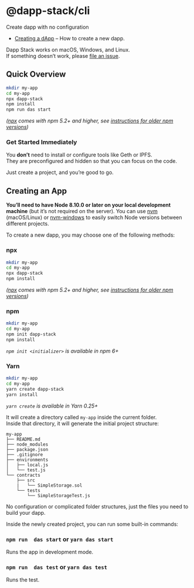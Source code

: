 # @dapp-stack/cli

Create dapp with no configuration

- [Creating a dApp](#creating-an-dapp) – How to create a new dapp.

Dapp Stack works on macOS, Windows, and Linux.<br>
If something doesn’t work, please [file an issue](https://github.com/Dapp-Stack/Dapp-Stack/issues/new?template=bug_report.md).

## Quick Overview

```sh
mkdir my-app
cd my-app
npx dapp-stack
npm install
npm run das start
```

_([npx](https://medium.com/@maybekatz/introducing-npx-an-npm-package-runner-55f7d4bd282b) comes with npm 5.2+ and higher, see [instructions for older npm versions](https://gist.github.com/gaearon/4064d3c23a77c74a3614c498a8bb1c5f))_

### Get Started Immediately

You **don’t** need to install or configure tools like Geth or IPFS.<br>
They are preconfigured and hidden so that you can focus on the code.

Just create a project, and you’re good to go.

## Creating an App

**You’ll need to have Node 8.10.0 or later on your local development machine** (but it’s not required on the server). You can use [nvm](https://github.com/creationix/nvm#installation) (macOS/Linux) or [nvm-windows](https://github.com/coreybutler/nvm-windows#node-version-manager-nvm-for-windows) to easily switch Node versions between different projects.

To create a new dapp, you may choose one of the following methods:

### npx

```sh
mkdir my-app
cd my-app
npx dapp-stack
npm install
```

_([npx](https://medium.com/@maybekatz/introducing-npx-an-npm-package-runner-55f7d4bd282b) comes with npm 5.2+ and higher, see [instructions for older npm versions](https://gist.github.com/gaearon/4064d3c23a77c74a3614c498a8bb1c5f))_

### npm

```sh
mkdir my-app
cd my-app
npm init dapp-stack
npm install
```

_`npm init <initializer>` is available in npm 6+_

### Yarn

```sh
mkdir my-app
cd my-app
yarn create dapp-stack
yarn install
```

_`yarn create` is available in Yarn 0.25+_

It will create a directory called `my-app` inside the current folder.<br>
Inside that directory, it will generate the initial project structure:

```
my-app
├── README.md
├── node_modules
├── package.json
├── .gitignore
├── environments
│   ├── local.js
│   └── test.js
└── contracts
    ├── src
    |   └── SimpleStorage.sol
    └── tests
        └── SimpleStorageTest.js
```

No configuration or complicated folder structures, just the files you need to build your dapp.<br>

Inside the newly created project, you can run some built-in commands:

### `npm run  das start` or `yarn das start`

Runs the app in development mode.<br>

### `npm run  das test` or `yarn das test`

Runs the test.<br>